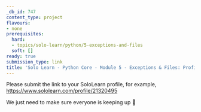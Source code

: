 ```yaml
---
_db_id: 747
content_type: project
flavours:
- none
prerequisites:
  hard:
  - topics/solo-learn/python/5-exceptions-and-files
  soft: []
ready: true
submission_type: link
title: 'Solo Learn - Python Core - Module 5 - Exceptions & Files: Profile check'
---
```


Please submit the link to your SoloLearn profile, for example, https://www.sololearn.com/profile/21320495

We just need to make sure everyone is keeping up 💚